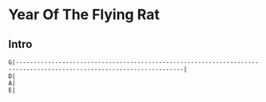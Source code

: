 # Year Of The Flying Rat

## Intro
~~~
G|---------------------------------------------------------------------------------------------------------------------|
D|
A|
E|
~~~
